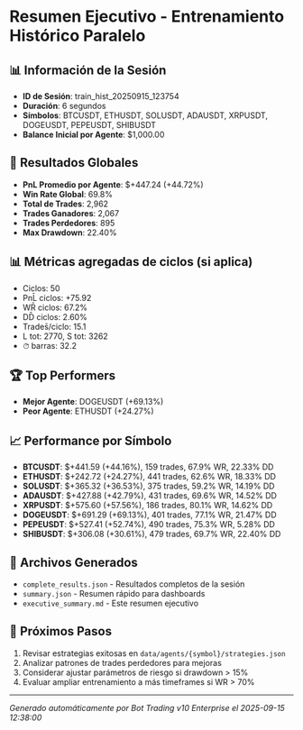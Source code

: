 # Resumen Ejecutivo - Entrenamiento Histórico Paralelo

## 📊 Información de la Sesión
- **ID de Sesión**: train_hist_20250915_123754
- **Duración**: 6 segundos
- **Símbolos**: BTCUSDT, ETHUSDT, SOLUSDT, ADAUSDT, XRPUSDT, DOGEUSDT, PEPEUSDT, SHIBUSDT
- **Balance Inicial por Agente**: $1,000.00

## 🎯 Resultados Globales
- **PnL Promedio por Agente**: $+447.24 (+44.72%)
- **Win Rate Global**: 69.8%
- **Total de Trades**: 2,962
- **Trades Ganadores**: 2,067
- **Trades Perdedores**: 895
- **Max Drawdown**: 22.40%

## 📊 Métricas agregadas de ciclos (si aplica)
- Ciclos: 50
- PnL̄ ciclos: +75.92
- WR̄ ciclos: 67.2%
- DD̄ ciclos: 2.60%
- Trades̄/ciclo: 15.1
- L tot: 2770, S tot: 3262
- ⏱̄ barras: 32.2


## 🏆 Top Performers
- **Mejor Agente**: DOGEUSDT (+69.13%)
- **Peor Agente**: ETHUSDT (+24.27%)

## 📈 Performance por Símbolo
- **BTCUSDT**: $+441.59 (+44.16%), 159 trades, 67.9% WR, 22.33% DD
- **ETHUSDT**: $+242.72 (+24.27%), 441 trades, 62.6% WR, 18.33% DD
- **SOLUSDT**: $+365.32 (+36.53%), 375 trades, 59.2% WR, 14.19% DD
- **ADAUSDT**: $+427.88 (+42.79%), 431 trades, 69.6% WR, 14.52% DD
- **XRPUSDT**: $+575.60 (+57.56%), 186 trades, 80.1% WR, 14.62% DD
- **DOGEUSDT**: $+691.29 (+69.13%), 401 trades, 77.1% WR, 21.47% DD
- **PEPEUSDT**: $+527.41 (+52.74%), 490 trades, 75.3% WR, 5.28% DD
- **SHIBUSDT**: $+306.08 (+30.61%), 479 trades, 69.7% WR, 22.40% DD

## 📁 Archivos Generados
- `complete_results.json` - Resultados completos de la sesión
- `summary.json` - Resumen rápido para dashboards
- `executive_summary.md` - Este resumen ejecutivo

## 🎯 Próximos Pasos
1. Revisar estrategias exitosas en `data/agents/{symbol}/strategies.json`
2. Analizar patrones de trades perdedores para mejoras
3. Considerar ajustar parámetros de riesgo si drawdown > 15%
4. Evaluar ampliar entrenamiento a más timeframes si WR > 70%

---
*Generado automáticamente por Bot Trading v10 Enterprise el 2025-09-15 12:38:00*
